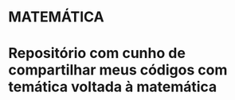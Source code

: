 # MATEMÁTICA

<h1> Repositório com cunho de compartilhar meus códigos com temática voltada à matemática</h1>
